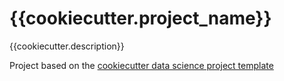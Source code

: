 {{cookiecutter.project_name}}
==============================

{{cookiecutter.description}}


Project based on the [cookiecutter data science project template](https://drivendata.github.io/cookiecutter-data-science/)
